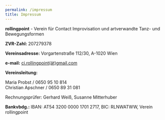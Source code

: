 ```yaml
---
permalink: /impressum
title: Impressum
---
```

**rollingpoint** - Verein für Contact Improvisation und artverwandte Tanz- und Bewegungsformen

**ZVR-Zahl:** 207279378

**Vereinsadresse:** Vorgartenstraße 112/30, A-1020 Wien

**e-mail:** [ci.rollingpoint(ät)gmail.com](mailto:ci.rollingpoint@gmail.com)

**Vereinsleitung:**

Maria Probst / 0650 95 10 814\
Christian Apschner / 0650 89 31 081

Rechnungsprüfer: Gerhard Weiß, Susanne Mitterhuber

**Bankvbdg.:** IBAN: AT54 3200 0000 1701 2717, BIC: RLNWATWW, Verein rollingpoint
